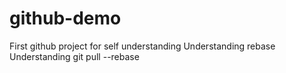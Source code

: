 # github-demo
First github project for self understanding
Understanding rebase
Understanding git pull --rebase
